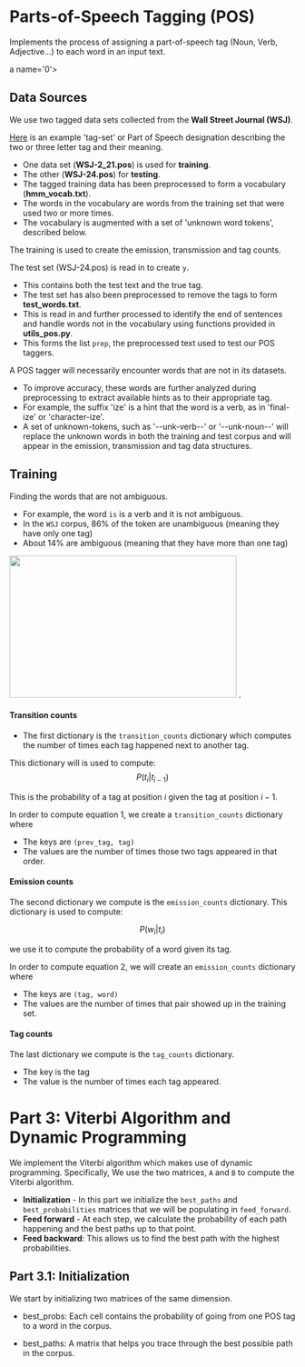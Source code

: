 # Parts-of-Speech Tagging (POS)

Implements the process of assigning a part-of-speech tag (Noun, Verb, Adjective...) to each word in an input text.

a name='0'></a>
##  Data Sources
We use two tagged data sets collected from the **Wall Street Journal (WSJ)**. 

[Here](http://relearn.be/2015/training-common-sense/sources/software/pattern-2.6-critical-fork/docs/html/mbsp-tags.html) is an example 'tag-set' or Part of Speech designation describing the two or three letter tag and their meaning. 
- One data set (**WSJ-2_21.pos**) is used for **training**.
- The other (**WSJ-24.pos**) for **testing**. 
- The tagged training data has been preprocessed to form a vocabulary (**hmm_vocab.txt**). 
- The words in the vocabulary are words from the training set that were used two or more times. 
- The vocabulary is augmented with a set of 'unknown word tokens', described below. 

The training is used to create the emission, transmission and tag counts. 

The test set (WSJ-24.pos) is read in to create `y`. 
- This contains both the test text and the true tag. 
- The test set has also been preprocessed to remove the tags to form **test_words.txt**. 
- This is read in and further processed to identify the end of sentences and handle words not in the vocabulary using functions provided in **utils_pos.py**. 
- This forms the list `prep`, the preprocessed text used to test our  POS taggers.

A POS tagger will necessarily encounter words that are not in its datasets. 
- To improve accuracy, these words are further analyzed during preprocessing to extract available hints as to their appropriate tag. 
- For example, the suffix 'ize' is a hint that the word is a verb, as in 'final-ize' or 'character-ize'. 
- A set of unknown-tokens, such as '--unk-verb--' or '--unk-noun--' will replace the unknown words in both the training and test corpus and will appear in the emission, transmission and tag data structures.



<a name='1.1'></a>
##  Training

 Finding  the words that are not ambiguous. 
- For example, the word `is` is a verb and it is not ambiguous. 
- In the `WSJ` corpus, $86$% of the token are unambiguous (meaning they have only one tag) 
- About $14\%$ are ambiguous (meaning that they have more than one tag)

<img src = "images/pos.png" style="width:400px;height:250px;"/>
. 

#### Transition counts
- The first dictionary is the `transition_counts` dictionary which computes the number of times each tag happened next to another tag. 

This dictionary will is used to compute: 
$$P(t_i |t_{i-1}) \tag{1}$$

This is the probability of a tag at position $i$ given the tag at position $i-1$.

In order to compute equation 1, we create a `transition_counts` dictionary where 
- The keys are `(prev_tag, tag)`
- The values are the number of times those two tags appeared in that order. 

#### Emission counts

The second dictionary we compute is the `emission_counts` dictionary. This dictionary is used to compute:

$$P(w_i|t_i)\tag{2}$$

we use it to compute the probability of a word given its tag. 

In order  to compute equation 2, we  will create an `emission_counts` dictionary where 
- The keys are `(tag, word)` 
- The values are the number of times that pair showed up in the  training set. 

#### Tag counts

The last dictionary we compute is the `tag_counts` dictionary. 
- The key is the tag 
- The value is the number of times each tag appeared.

<a name='3'></a>
# Part 3: Viterbi Algorithm and Dynamic Programming

We implement the Viterbi algorithm which makes use of dynamic programming. Specifically, We use the two matrices, `A` and `B` to compute the Viterbi algorithm.  

* **Initialization** - In this part we initialize the `best_paths` and `best_probabilities` matrices that we will be populating in `feed_forward`.
* **Feed forward** - At each step, we calculate the probability of each path happening and the best paths up to that point. 
* **Feed backward**: This allows us to find the best path with the highest probabilities. 

<a name='3.1'></a>
## Part 3.1:  Initialization 

We start by initializing two matrices of the same dimension. 

- best_probs: Each cell contains the probability of going from one POS tag to a word in the corpus.

- best_paths: A matrix that helps you trace through the best possible path in the corpus. 